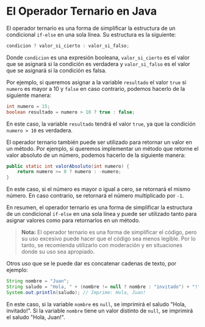 # El Operador Ternario en Java

El operador ternario es una forma de simplificar la estructura de un condicional `if-else` en una sola línea. Su
estructura es la siguiente:

```java
condicion ? valor_si_cierto : valor_si_falso;
```

Donde `condicion` es una expresión booleana, `valor_si_cierto` es el valor que se asignará si la condición es verdadera
y `valor_si_falso` es el valor que se asignará si la condición es falsa.

Por ejemplo, si queremos asignar a la variable `resultado` el valor `true` si `numero` es mayor a 10 y `false` en caso
contrario, podemos hacerlo de la siguiente manera:

```java
int numero = 15;
boolean resultado = numero > 10 ? true : false;
```

En este caso, la variable `resultado` tendrá el valor `true`, ya que la condición `numero > 10` es verdadera.

El operador ternario también puede ser utilizado para retornar un valor en un método. Por ejemplo, si queremos
implementar un método que retorne el valor absoluto de un número, podemos hacerlo de la siguiente manera:

```java
public static int valorAbsoluto(int numero) {
    return numero >= 0 ? numero : -numero;
}
```

En este caso, si el número es mayor o igual a cero, se retornará el mismo número. En caso contrario, se retornará el
número multiplicado por `-1`.

En resumen, el operador ternario es una forma de simplificar la estructura de un condicional `if-else` en una sola línea
y puede ser utilizado tanto para asignar valores como para retornarlos en un método.

> **Nota:** El operador ternario es una forma de simplificar el código, pero su uso excesivo puede hacer que el código
> sea menos legible. Por lo tanto, se recomienda utilizarlo con moderación y en situaciones donde su uso sea apropiado.

Otros uso que se le puede dar es concatenar cadenas de texto, por ejemplo:

```java
String nombre = "Juan";
String saludo = "Hola, " + (nombre != null ? nombre : "invitado") + "!";
System.out.println(saludo); // Imprime: Hola, Juan!
```

En este caso, si la variable `nombre` es `null`, se imprimirá el saludo "Hola, invitado!". Si la variable `nombre` tiene
un valor distinto de `null`, se imprimirá el saludo "Hola, Juan!".